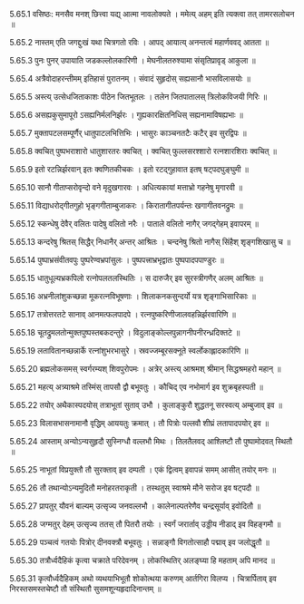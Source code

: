 5.65.1
वसिष्ठः:
मनसैव मनश् छित्त्वा यद्य् आत्मा नावलोक्यते ।
ममेत्य् अहम् इति त्यक्त्वा तत् तामरसलोचन ॥


5.65.2
नास्तम् एति जगद्दुःखं यथा चित्रगतो रविः ।
आपद् आयात्य् अनन्तत्वं महार्णववद् आतता ॥


5.65.3
पुनः पुनर् उपायाति जडकल्लोलकारिणी ।
मेघनीलतरुश्यामा संसृतिप्रावृड् आकुला ॥


5.65.4
अत्रैवोदाहरन्तीमम् इतिहासं पुरातनम् ।
संवादं सुहृदोस् सह्यसानौ भासविलासयोः ॥


5.65.5
अस्त्य् उत्सेधजिताकाशः पीठेन जितभूतलः ।
तलेन जितपातालस् त्रिलोकविजयी गिरिः ॥


5.65.6
असह्यकुसुमापूरो ऽसह्यनिर्मलनिर्झरः ।
गुह्यकारक्षितनिधिस् सह्यनामाविषह्यभाः ॥


5.65.7
मुक्तापटलसम्पूर्णैर् धातुपाटलभित्तिभिः ।
भासुरः काञ्चनतटैः कटैर् इव सुरद्विपः ॥


5.65.8
क्वचित् पुष्पभराशारो धातुशारतरः क्वचित् ।
क्वचित् फुल्लसरश्शारो रत्नशारशिराः क्वचित् ॥


5.65.9
इतो रटन्निर्झरवान् इतः क्वणितकीचकः ।
इतो रटद्गुहावात इतष् षट्पदघुङ्घुमी ॥


5.65.10
सानौ गीताप्सरोवृन्दो वने मृदुखगारवः ।
अधित्यकायां मत्ताभ्रो गहनेषु मृगारवी ॥


5.65.11
विद्याधरोद्गीतगुहो भृङ्गगीताम्बुजाकरः ।
किरातागीतपर्यन्तः खगागीतवनद्रुमः ॥


5.65.12
स्कन्धेषु देवैर् वलितः पादेषु वलितो नरैः ।
पाताले वलितो नागैर् जगद्गेहम् इवापरम् ॥


5.65.13
कन्दरेषु श्रितस् सिद्धैर् निधानैर् अन्तर् आश्रितः ।
चन्दनेषु श्रितो नागैस् सिंहैश् शृङ्गशिखासु च ॥


5.65.14
पुष्पाभ्रसंवीतवपुः पुष्परेण्वभ्रपांसुलः ।
पुष्पपत्त्राभ्रभृद्वातः पुष्पपादपपाण्डुरः ॥


5.65.15
धातुधूल्यभ्रकपिलो रत्नोपलतलस्थितिः ।
स दारुजैर् इव सुरस्त्रीगणैर् अलम् आश्रितः ॥


5.65.16
अभ्रनीलांशुकच्छन्ना मूकरत्नविभूषणाः ।
शिलाकनकसुन्दर्यो यत्र शृङ्गाभिसारिकाः ॥


5.65.17
तत्रोत्तरतटे सानाव् आनमत्फलपादपे ।
रत्नपुष्करिणीजालवहन्निर्झरवारिणि ॥


5.65.18
चूतद्रुमलतोन्मुक्तपुष्पस्तबकदन्तुरे ।
विदुलाङ्कोल्लपुन्नागनीपनीरन्ध्रदिक्तटे ॥


5.65.19
लतावितानच्छन्नार्के रत्नांशुभरभासुरे ।
स्रवज्जम्बूरसक्नूते स्वर्लोकाह्लादकारिणि ॥


5.65.20
ब्रह्मलोकसमस् स्वर्गरम्यश् शिवपुरोपमः ।
अत्रेर् अस्त्य् आश्रमश् श्रीमान् सिद्धश्रमहरो महान् ॥


5.65.21
महत्य् अत्र्याश्रमे तस्मिंस् तापसौ द्वौ बभूवतुः ।
कौचिद् एव नभोमार्ग इव शुक्रबृहस्पती ॥


5.65.22
तयोर् अथैकास्पदयोस् तत्राभूतां सुताव् उभौ ।
कुलाङ्कुरौ शुद्धतनू सरस्वत्य् अम्बुजाव् इव ॥


5.65.23
विलासभासनामानौ वृद्धिम् आययतुः क्रमात् ।
तौ पित्रोः पल्लवौ शीघ्रं लतापादपयोर् इव ॥


5.65.24
आस्ताम् अन्योऽन्यसुहृदौ सुस्निग्धौ वल्लभौ मिथः ।
तिलतैलवद् आश्लिष्टौ तौ पुष्पामोदवत् स्थितौ ॥


5.65.25
नाभूतां विप्रयुक्तौ तौ सुरक्ताव् इव दम्पती ।
एकं द्वित्वम् इवापन्नं समम् आसीत् तयोर् मनः ॥


5.65.26
तौ तथान्योऽन्यमुदितौ मनोहरतराकृती ।
तस्थतुस् स्वाश्रमे मौने सरोज इव षट्पदौ ॥


5.65.27
प्रापतुर् यौवनं बाल्यम् उत्सृज्य जनवल्लभौ ।
कालेनाल्पतरेणैव चन्द्रसूर्याव् इवोदितौ ॥


5.65.28
जग्मतुर् देहम् उत्सृज्य ततस् तौ पितरौ तयोः ।
स्वर्गं जरार्ताव् उड्डीय नीडाद् इव विहङ्गमौ ॥


5.65.29
पञ्चत्वं गतयोः पित्रोर् दीनवक्त्रौ बभूवतुः ।
सन्नाङ्गौ विगतोत्साहौ पद्माव् इव जलोद्धृतौ ॥


5.65.30
तत्रौर्ध्वदैहिकं कृत्वा चक्राते परिदेवनम् ।
लोकस्थितिर् अलङ्घ्या हि महताम् अपि मानद ॥


5.65.31
कृत्वौर्ध्वदैहिकम् अथो व्यथयाभिभूतौ शोकोत्थया करुणम् आर्तगिरा विलप्य ।
चित्रार्पिताव् इव निरस्तसमस्तचेष्टौ तौ संस्थितौ सुसमशून्यहृदादिनान्तम् ॥


